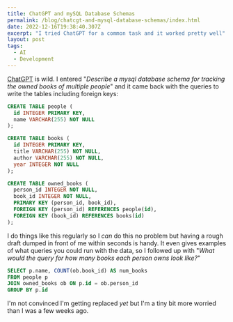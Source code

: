 ```yaml
---
title: ChatGPT and mySQL Database Schemas
permalink: /blog/chatcgt-and-mysql-database-schemas/index.html
date: 2022-12-16T19:38:40.307Z
excerpt: "I tried ChatGPT for a common task and it worked pretty well"
layout: post
tags:
  - AI
  - Development
---
```


[ChatGPT](https://chat.openai.com/chat) is wild. I entered "_Describe a mysql database schema for tracking the owned books of multiple people_" and it came back with the queries to write the tables including foreign keys:

```sql
CREATE TABLE people (
  id INTEGER PRIMARY KEY,
  name VARCHAR(255) NOT NULL
);

CREATE TABLE books (
  id INTEGER PRIMARY KEY,
  title VARCHAR(255) NOT NULL,
  author VARCHAR(255) NOT NULL,
  year INTEGER NOT NULL
);

CREATE TABLE owned_books (
  person_id INTEGER NOT NULL,
  book_id INTEGER NOT NULL,
  PRIMARY KEY (person_id, book_id),
  FOREIGN KEY (person_id) REFERENCES people(id),
  FOREIGN KEY (book_id) REFERENCES books(id)
);
```

I do things like this regularly so I _can_ do this no problem but having a rough draft dumped in front of me within seconds is handy. It even gives examples of what queries you could run with the data, so I followed up with "_What would the query for how many books each person owns look like?_"


```sql
SELECT p.name, COUNT(ob.book_id) AS num_books
FROM people p
JOIN owned_books ob ON p.id = ob.person_id
GROUP BY p.id
```

I'm not convinced I'm getting replaced _yet_ but I'm a tiny bit more worried than I was a few weeks ago.
